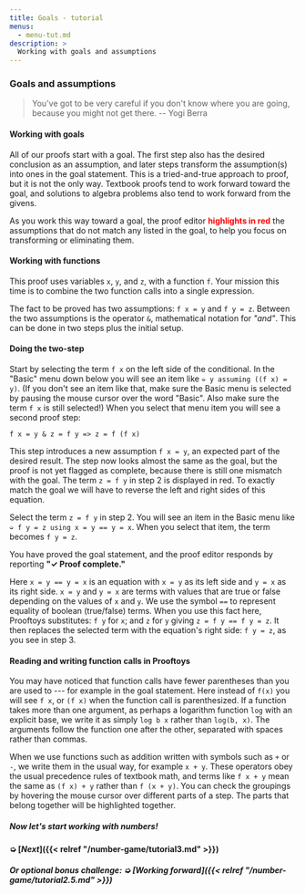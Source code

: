 ```yaml
---
title: Goals - tutorial
menus:
  - menu-tut.md
description: >
  Working with goals and assumptions
---
```


### Goals and assumptions

> You've got to be very careful if you don't know where you are going,
> because you might not get there. -- Yogi Berra

#### Working with goals

All of our proofs start with a goal.  The first step also has the
desired conclusion as an assumption, and later steps transform the
assumption(s) into ones in the goal statement.  This is a
tried-and-true approach to proof, but it is not the only way.
Textbook proofs tend to work forward toward the goal, and solutions to
algebra problems also tend to work forward from the givens.

As you work this way toward a goal, the proof editor
**<span style="color:red">highlights in red</span>**
the assumptions that do not match any listed in the goal, to help you
focus on transforming or eliminating them.

#### Working with functions

This proof uses variables `x`, `y`, and `z`, with a function `f`.
Your mission this time is to combine the two function calls into
a single expression.

The fact to be proved has two assumptions: `f x = y` and `f y = z`.
Between the two assumptions is the operator `&`, mathematical notation
for *"and"*.  This can be done in two steps plus the initial setup.

<div class=proof-editor data-exercise="nat/nat0.2"></div>

#### Doing the two-step

Start by selecting the term `f x` on the left side of the conditional.
In the "Basic" menu down below you will see an item like `➭ y assuming
((f x) = y)`.  (If you don't see an item like that, make sure the
Basic menu is selected by pausing the mouse cursor over the word
"Basic".  Also make sure the term `f x` is still selected!)  When you
select that menu item you will see a second proof step:

`f x = y & z = f y => z = f (f x)`

This step introduces a new assumption `f x = y`, an expected part of
the desired result.  The step now looks almost the same as the goal,
but the proof is not yet flagged as complete, because there is still
one mismatch with the goal.  The term `z = f y` in step 2 is displayed
in red.  To exactly match the goal we will have to reverse the left
and right sides of this equation.

Select the term `z = f y` in step 2.  You will see an item in the
Basic menu like `➭ f y = z using x = y == y = x`.  When you select
that item, the term becomes `f y = z`.

You have proved the goal statement, and the proof editor responds
by reporting **"✓ Proof complete."**

Here `x = y == y = x` is an equation with `x = y` as its left side and
`y = x` as its right side.  `x = y` and `y = x` are terms with values
that are true or false depending on the values of `x` and `y`.  We use
the symbol `==` to represent equality of boolean (true/false) terms.
When you use this fact here, Prooftoys substitutes: `f y` for `x`; and
`z` for `y` giving `z = f y == f y = z`.  It then replaces the
selected term with the equation's right side: `f y = z`, as you see in
step 3.

#### Reading and writing function calls in Prooftoys

You may have noticed that function calls have fewer parentheses than
you are used to --- for example in the goal statement.  Here
instead of `f(x)` you will see `f x`, or `(f x)` when the function
call is parenthesized.  If a function takes more than one argument, as
perhaps a logarithm function `log` with an explicit base, we write it
as simply `log b x` rather than `log(b, x)`. The arguments follow the
function one after the other, separated with spaces rather than
commas.

When we use functions such as addition written with symbols such as
`+` or `-`, we write them in the usual way, for example `x + y`.
These operators obey the usual precedence rules of textbook math, and
terms like `f x + y` mean the same as `(f x) + y` rather than `f (x +
y)`.  You can check the groupings by hovering the mouse cursor over
different parts of a step.  The parts that belong together will be
highlighted together.

##### Now let's start working with numbers!

#### ➭ [***Next***]({{< relref "/number-game/tutorial3.md" >}})

##### Or optional bonus challenge: ➭ [<i><b>Working forward</b></i>]({{< relref "/number-game/tutorial2.5.md" >}})

<!--

### Background on working with assumptions

In working with assumptions Prooftoys uses extensions of the basic
principles, applying them to new situations, but it mostly handles
these behind the scenes, so you just need to follow a few simple rules
to succeed.

opportunities to connect them back to basic principles later.

-->
